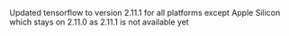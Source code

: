 Updated tensorflow to version 2.11.1 for all platforms except Apple Silicon which stays on 2.11.0 as 2.11.1 is not available yet
